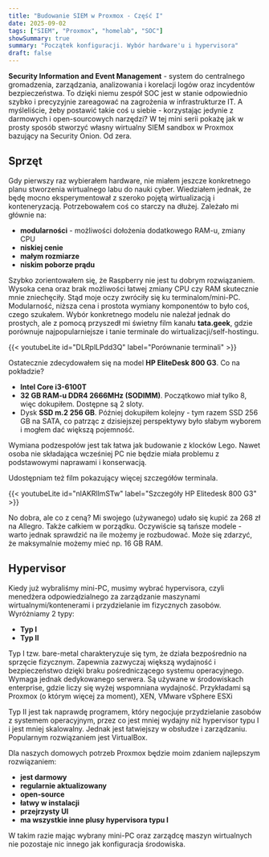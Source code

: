 ```yaml
---
title: "Budowanie SIEM w Proxmox - Część I"
date: 2025-09-02
tags: ["SIEM", "Proxmox", "homelab", "SOC"]
showSummary: true
summary: "Początek konfiguracji. Wybór hardware'u i hypervisora"
draft: false
---
```

**Security Information and Event Management** - system do centralnego gromadzenia, zarządzania, analizowania i korelacji logów oraz incydentów bezpieczeństwa. To dzięki niemu zespół SOC jest w stanie odpowiednio szybko i precyzyjnie zareagować na zagrożenia w infrastrukturze IT. A myśleliście, żeby postawić takie coś u siebie - korzystając jedynie z darmowych i open-sourcowych narzędzi? W tej mini serii pokażę jak w prosty sposób stworzyć własny wirtualny SIEM sandbox w Proxmox bazujący na Security Onion. Od zera.

## Sprzęt

Gdy pierwszy raz wybierałem hardware, nie miałem jeszcze konkretnego planu stworzenia wirtualnego labu do nauki cyber. Wiedziałem jednak, że będę mocno eksperymentował z szeroko pojętą wirtualizacją i konteneryzacją. Potrzebowałem coś co starczy na dłużej. Zależało mi głównie na:
- **modularności** - możliwości dołożenia dodatkowego RAM-u, zmiany CPU
- **niskiej cenie**
- **małym rozmiarze**
- **niskim poborze prądu**

Szybko zorientowałem się, że Raspberry nie jest tu dobrym rozwiązaniem. Wysoka cena oraz brak możliwości łatwej zmiany CPU czy RAM skutecznie mnie zniechęciły. Stąd moje oczy zwróciły się ku terminalom/mini-PC. Modularność, niższa cena i prostota wymiany komponentów to było coś, czego szukałem. Wybór konkretnego modelu nie należał jednak do prostych, ale z pomocą przyszedł mi świetny film kanału **tata.geek**, gdzie porównuje najpopularniejsze i tanie terminale do wirtualizacji/self-hostingu.

{{< youtubeLite id="DLRplLPdd3Q" label="Porównanie terminali" >}}

Ostatecznie zdecydowałem się na model **HP EliteDesk 800 G3**. Co na pokładzie?
- **Intel Core i3-6100T**
- **32 GB RAM-u DDR4 2666MHz (SODIMM)**. Początkowo miał tylko 8, więc dokupiłem. Dostępne są 2 sloty.
- Dysk **SSD m.2 256 GB**. Później dokupiłem kolejny - tym razem SSD 256 GB na SATA, co patrząc z dzisiejszej perspektywy było słabym wyborem i mogłem dać większą pojemność. 

Wymiana podzespołów jest tak łatwa jak budowanie z klocków Lego. Nawet osoba nie składająca wcześniej PC nie będzie miała problemu z podstawowymi naprawami i konserwacją.

Udostępniam też film pokazujący więcej szczegółów terminala.

{{< youtubeLite id="nlAKRllmSTw" label="Szczegóły HP Elitedesk 800 G3" >}}

No dobra, ale co z ceną? Mi swojego (używanego) udało się kupić za 268 zł na Allegro. Także  całkiem w porządku. Oczywiście są tańsze modele - warto jednak sprawdzić na ile możemy je rozbudować. Może się zdarzyć, że maksymalnie możemy mieć np. 16 GB RAM.

## Hypervisor

Kiedy już wybraliśmy mini-PC, musimy wybrać hypervisora, czyli menedżera odpowiedzialnego za zarządzanie maszynami wirtualnymi/kontenerami i przydzielanie im fizycznych zasobów. Wyróżniamy 2 typy:
- **Typ I**
- **Typ II**

Typ I tzw. bare-metal charakteryzuje się tym, że działa bezpośrednio na sprzęcie fizycznym. Zapewnia zazwyczaj większą wydajność i bezpieczeństwo dzięki braku pośredniczącego systemu operacyjnego. Wymaga jednak dedykowanego serwera. Są używane w środowiskach enterprise, gdzie liczy się wyżej wspomniana wydajność. Przykładami są Proxmox (o którym więcej za moment), XEN, VMware vSphere ESXi

Typ II jest tak naprawdę programem, który negocjuje przydzielanie zasobów z systemem operacyjnym, przez co jest mniej wydajny niż hypervisor typu I i jest mniej skalowalny. Jednak jest łatwiejszy w obsłudze i zarządzaniu. Popularnym rozwiązaniem jest VirtualBox.


Dla naszych domowych potrzeb Proxmox będzie moim zdaniem najlepszym rozwiązaniem:
- **jest darmowy**
- **regularnie aktualizowany**
- **open-source**
- **łatwy w instalacji**
- **przejrzysty UI**
- **ma wszystkie inne plusy hypervisora typu I**

W takim razie mając wybrany mini-PC oraz zarządcę maszyn wirtualnych nie pozostaje nic innego jak konfiguracja środowiska. 